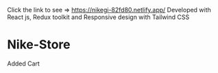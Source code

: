 Click the link to see => https://nikegi-82fd80.netlify.app/
Developed with React js, Redux toolkit and Responsive design with Tailwind CSS
# Nike-Store

Added Cart
